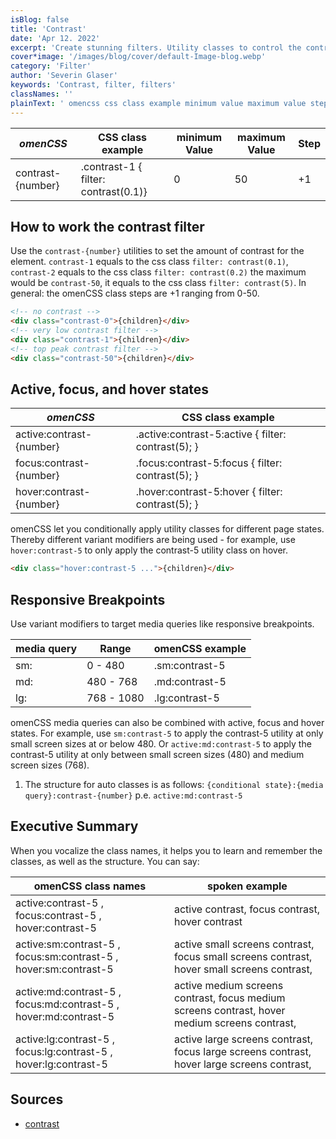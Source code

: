 ```yaml
---
isBlog: false
title: 'Contrast'
date: 'Apr 12. 2022'
excerpt: 'Create stunning filters. Utility classes to control the contrast.'
cover*image: '/images/blog/cover/default-Image-blog.webp'
category: 'Filter'
author: 'Severin Glaser'
keywords: 'Contrast, filter, filters'
classNames: ''
plainText: ' omencss css class example minimum value maximum value step contrast number contrast-1 filter: contrast 0 1 0 50 +1 how to work the contrast filter use the `contrast number ` utilities to set the amount of contrast for the element `contrast-1` equals to the css class `filter: contrast 0 1 ` `contrast-2` equals to the css class `filter: contrast 0 2 ` the maximum would be `contrast-50` it equals to the css class `filter: contrast 5 ` in general: the omencss class steps are +1 ranging from 0-50  active focus and hover states omencss css class example active:contrast number active :contrast-5:active filter: contrast 5 ; focus:contrast number focus :contrast-5:focus filter: contrast 5 ; hover:contrast number hover :contrast-5:hover filter: contrast 5 ; omencss let you conditionally apply utility classes for different page states thereby different variant modifiers are being used for example use `hover:contrast-5` to only apply the contrast-5 utility class on hover  responsive breakpoints use variant modifiers to target media queries like responsive breakpoints media query range omencss example sm: 0 480 sm:contrast-5 md: 480 768 md:contrast-5 lg: 768 1080 lg:contrast-5 omencss media queries can also be combined with active focus and hover states for example use `sm:contrast-5` to apply the contrast-5 utility at only small screen sizes at or below 480 or `active:md:contrast-5` to apply the contrast-5 utility at only between small screen sizes 480 and medium screen sizes 768 1 the structure for auto classes is as follows: ` conditional state : media query :contrast number ` p e `active:md:contrast-5` executive summary when you vocalize the class names it helps you to learn and remember the classes as well as the structure you can say: omencss class names spoken example active:contrast-5 focus:contrast-5 hover:contrast-5 active contrast focus contrast hover contrast active:sm:contrast-5 focus:sm:contrast-5 hover:sm:contrast-5 active small screens contrast focus small screens contrast hover small screens contrast active:md:contrast-5 focus:md:contrast-5 hover:md:contrast-5 active medium screens contrast focus medium screens contrast hover medium screens contrast active:lg:contrast-5 focus:lg:contrast-5 hover:lg:contrast-5 active large screens contrast focus large screens contrast hover large screens contrast sources contrast https: developer mozilla org en-us docs web css filter-function contrast '
---
```


| _omenCSS_         | CSS class example                    | minimum Value | maximum Value | Step |
| ----------------- | ------------------------------------ | ------------- | ------------- | ---- |
| contrast-{number} | .contrast-1 { filter: contrast(0.1)} | 0             | 50            | +1   |

## How to work the contrast filter

Use the `contrast-{number}` utilities to set the amount of contrast for the element. `contrast-1` equals to the css class `filter: contrast(0.1)`, `contrast-2` equals to the css class `filter: contrast(0.2)` the maximum would be `contrast-50`, it equals to the css class `filter: contrast(5)`. In general: the omenCSS class steps are +1 ranging from 0-50.

```html
<!-- no contrast -->
<div class="contrast-0">{children}</div>
<!-- very low contrast filter -->
<div class="contrast-1">{children}</div>
<!-- top peak contrast filter -->
<div class="contrast-50">{children}</div>
```

## Active, focus, and hover states

| _omenCSS_                | CSS class example                                   |
| ------------------------ | --------------------------------------------------- |
| active:contrast-{number} | .active\:contrast-5:active { filter: contrast(5); } |
| focus:contrast-{number}  | .focus\:contrast-5:focus { filter: contrast(5); }   |
| hover:contrast-{number}  | .hover\:contrast-5:hover { filter: contrast(5); }   |

omenCSS let you conditionally apply utility classes for different page states. Thereby different variant modifiers are being used - for example, use `hover:contrast-5` to only apply the contrast-5 utility class on hover.

```html
<div class="hover:contrast-5 ...">{children}</div>
```

## Responsive Breakpoints

Use variant modifiers to target media queries like responsive breakpoints.

| media query | Range      | omenCSS example |
| ----------- | ---------- | --------------- |
| sm:         | 0 - 480    | .sm:contrast-5  |
| md:         | 480 - 768  | .md:contrast-5  |
| lg:         | 768 - 1080 | .lg:contrast-5  |

omenCSS media queries can also be combined with active, focus and hover states. For example, use `sm:contrast-5` to apply the contrast-5 utility at only small screen sizes at or below 480. Or `active:md:contrast-5` to apply the contrast-5 utility at only between small screen sizes (480) and medium screen sizes (768).

1. The structure for auto classes is as follows: `{conditional state}:{media query}:contrast-{number}` p.e. `active:md:contrast-5`

## Executive Summary

When you vocalize the class names, it helps you to learn and remember the classes, as well as the structure. You can say:

| omenCSS class names                                              | spoken example                                                                                |
| ---------------------------------------------------------------- | --------------------------------------------------------------------------------------------- |
| active:contrast-5 , focus:contrast-5 , hover:contrast-5          | active contrast, focus contrast, hover contrast                                               |
| active:sm:contrast-5 , focus:sm:contrast-5 , hover:sm:contrast-5 | active small screens contrast, focus small screens contrast, hover small screens contrast,    |
| active:md:contrast-5 , focus:md:contrast-5 , hover:md:contrast-5 | active medium screens contrast, focus medium screens contrast, hover medium screens contrast, |
| active:lg:contrast-5 , focus:lg:contrast-5 , hover:lg:contrast-5 | active large screens contrast, focus large screens contrast, hover large screens contrast,    |

## Sources

- [contrast](https://developer.mozilla.org/en-US/docs/Web/CSS/filter-function/contrast)
